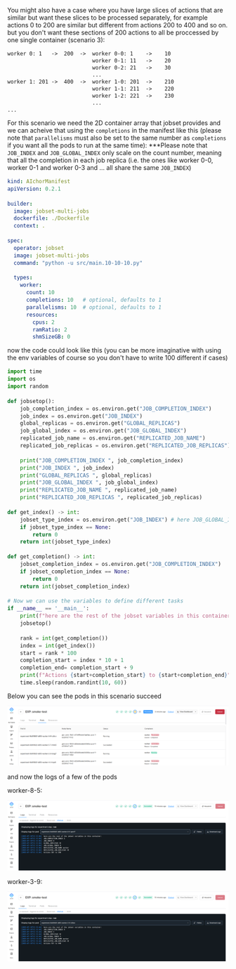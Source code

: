 You might also have a case where you have large slices of actions that are similar but want these slices to be processed separately, for example actions 0 to 200 are similar but different from actions 200 to 400 and so on. but you don't want these sections of 200 actions to all be proccessed by one single container (scenario 3):

```
worker 0: 1   ->  200  ->  worker 0-0: 1    ->    10
                           worker 0-1: 11   ->    20
                           worker 0-2: 21   ->    30
                           ...
worker 1: 201 ->  400  ->  worker 1-0: 201  ->    210
                           worker 1-1: 211  ->    220
                           worker 1-2: 221  ->    230
                           ...
...

```

For this scenario we need the 2D container array that jobset provides and we can acheive that using the `completions` in the manifest like this (please note that `parallelisms` must also be set to the same number as `completions` if you want all the pods to run at the same time):
***Please note that `JOB_INDEX` and `JOB_GLOBAL_INDEX` only scale on the count number, meaning that all the completion in each job replica (i.e. the ones like worker 0-0, worker 0-1 and worker 0-3 and ... all share the same `JOB_INDEX`)

```yaml
kind: AIchorManifest
apiVersion: 0.2.1

builder:
  image: jobset-multi-jobs
  dockerfile: ./Dockerfile
  context: .

spec:
  operator: jobset
  image: jobset-multi-jobs
  command: "python -u src/main.10-10-10.py"

  types:
    worker:
      count: 10
      completions: 10   # optional, defaults to 1
      parallelisms: 10  # optional, defaults to 1
      resources:
        cpus: 2
        ramRatio: 2
        shmSizeGB: 0

```
now the code could look like this (you can be more imaginative with using the env variables of course so you don't have to write 100 different if cases)

```python
import time
import os
import random

def jobsetop():
    job_completion_index = os.environ.get("JOB_COMPLETION_INDEX")
    job_index = os.environ.get("JOB_INDEX")
    global_replicas = os.environ.get("GLOBAL_REPLICAS")
    job_global_index = os.environ.get("JOB_GLOBAL_INDEX")
    replicated_job_name = os.environ.get("REPLICATED_JOB_NAME")
    replicated_job_replicas = os.environ.get("REPLICATED_JOB_REPLICAS")

    print("JOB_COMPLETION_INDEX ", job_completion_index)
    print("JOB_INDEX ", job_index)
    print("GLOBAL_REPLICAS ", global_replicas)
    print("JOB_GLOBAL_INDEX ", job_global_index)
    print("REPLICATED_JOB_NAME ", replicated_job_name)
    print("REPLICATED_JOB_REPLICAS ", replicated_job_replicas)

def get_index() -> int:
    jobset_type_index = os.environ.get("JOB_INDEX") # here JOB_GLOBAL_INDEX could also be used in this scenario
    if jobset_type_index == None:
        return 0
    return int(jobset_type_index)

def get_completion() -> int:
    jobset_completion_index = os.environ.get("JOB_COMPLETION_INDEX")
    if jobset_completion_index == None:
        return 0
    return int(jobset_completion_index)

# Now we can use the variables to define different tasks
if __name__ == '__main__':
    print(f"here are the rest of the jobset variables in this container:")
    jobsetop()

    rank = int(get_completion())
    index = int(get_index())
    start = rank * 100
    completion_start = index * 10 + 1
    completion_end= completion_start + 9
    print(f"Actions {start+completion_start} to {start+completion_end}")
    time.sleep(random.randint(10, 60))

```

Below you can see the pods in this scenario succeed

![Pod list](screenshots/scenario3-pods.png)

and now the logs of a few of the pods

worker-8-5:

![worker-8-5](screenshots/scenario3-8-5.png)

worker-3-9:

![worker-3-9](screenshots/scenario3-3-9.png)
